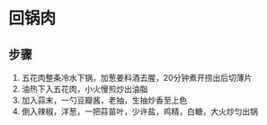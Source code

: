 # 回锅肉

## 步骤
1. 五花肉整条冷水下锅，加葱姜料酒去腥，20分钟煮开捞出后切薄片
2. 油热下入五花肉，小火慢煎炒出油脂
3. 加入蒜末，一勺豆瓣酱，老抽，生抽炒香至上色
4. 倒入辣椒，洋葱，一把蒜苗叶，少许盐，鸡精，白糖，大火炒匀出锅